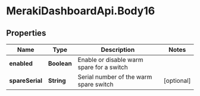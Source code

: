 # MerakiDashboardApi.Body16

## Properties
Name | Type | Description | Notes
------------ | ------------- | ------------- | -------------
**enabled** | **Boolean** | Enable or disable warm spare for a switch | 
**spareSerial** | **String** | Serial number of the warm spare switch | [optional] 
